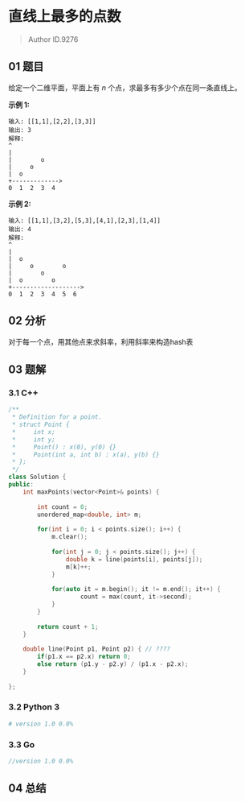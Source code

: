 # 直线上最多的点数
> Author ID.9276

## 01 题目

给定一个二维平面，平面上有 *n* 个点，求最多有多少个点在同一条直线上。

**示例 1:**

```
输入: [[1,1],[2,2],[3,3]]
输出: 3
解释:
^
|
|        o
|     o
|  o  
+------------->
0  1  2  3  4
```

**示例 2:**

```
输入: [[1,1],[3,2],[5,3],[4,1],[2,3],[1,4]]
输出: 4
解释:
^
|
|  o
|     o        o
|        o
|  o        o
+------------------->
0  1  2  3  4  5  6
```

## 02 分析

对于每一个点，用其他点来求斜率，利用斜率来构造hash表

## 03 题解

### 3.1 C++

```c++
/**
 * Definition for a point.
 * struct Point {
 *     int x;
 *     int y;
 *     Point() : x(0), y(0) {}
 *     Point(int a, int b) : x(a), y(b) {}
 * };
 */
class Solution {
public:
    int maxPoints(vector<Point>& points) {
        
        int count = 0;
        unordered_map<double, int> m;
        
        for(int i = 0; i < points.size(); i++) {
            m.clear();
            
            for(int j = 0; j < points.size(); j++) {
                double k = line(points[i], points[j]);
                m[k]++;
            }
            
            for(auto it = m.begin(); it != m.end(); it++) {
                    count = max(count, it->second);
            }
        }
        
        return count + 1;
    }
    
    double line(Point p1, Point p2) { // ????
        if(p1.x == p2.x) return 0;
        else return (p1.y - p2.y) / (p1.x - p2.x);
    }
    
};
```

### 3.2 Python 3

```python
# version 1.0 0.0%

```

### 3.3 Go

```Go
//version 1.0 0.0%

```



## 04 总结

